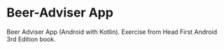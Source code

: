 # Beer-Adviser App
Beer Adviser App (Android with Kotlin). Exercise from Head First Android 3rd Edition book.
